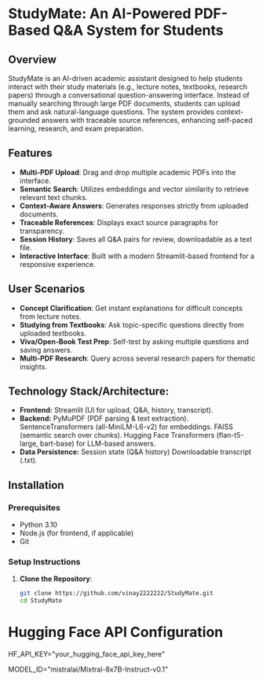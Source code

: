 # StudyMate: An AI-Powered PDF-Based Q&A System for Students

## Overview
StudyMate is an AI-driven academic assistant designed to help students interact with their study materials (e.g., lecture notes, textbooks, research papers) through a conversational question-answering interface. Instead of manually searching through large PDF documents, students can upload them and ask natural-language questions. The system provides context-grounded answers with traceable source references, enhancing self-paced learning, research, and exam preparation.

## Features
- **Multi-PDF Upload**: Drag and drop multiple academic PDFs into the interface.
- **Semantic Search**: Utilizes embeddings and vector similarity to retrieve relevant text chunks.
- **Context-Aware Answers**: Generates responses strictly from uploaded documents.
- **Traceable References**: Displays exact source paragraphs for transparency.
- **Session History**: Saves all Q&A pairs for review, downloadable as a text file.
- **Interactive Interface**: Built with a modern Streamlit-based frontend for a responsive experience.

## User Scenarios
- **Concept Clarification**: Get instant explanations for difficult concepts from lecture notes.
- **Studying from Textbooks**: Ask topic-specific questions directly from uploaded textbooks.
- **Viva/Open-Book Test Prep**: Self-test by asking multiple questions and saving answers.
- **Multi-PDF Research**: Query across several research papers for thematic insights.

## Technology Stack/Architecture:
- **Frontend:**
 Streamlit (UI for upload, Q&A, history, transcript).
- **Backend:**
 PyMuPDF (PDF parsing & text extraction).
 SentenceTransformers (all-MiniLM-L6-v2) for embeddings.
 FAISS (semantic search over chunks).
 Hugging Face Transformers (flan-t5-large, bart-base) for LLM-based answers.
- **Data Persistence:**
 Session state (Q&A history)
 Downloadable transcript (.txt).

## Installation

### Prerequisites
- Python 3.10
- Node.js (for frontend, if applicable)
- Git

### Setup Instructions
1. **Clone the Repository**:
   ```bash
   git clone https://github.com/vinay2222222/StudyMate.git
   cd StudyMate

# Hugging Face API Configuration
HF_API_KEY="your_hugging_face_api_key_here"

MODEL_ID="mistralai/Mixtral-8x7B-Instruct-v0.1"
